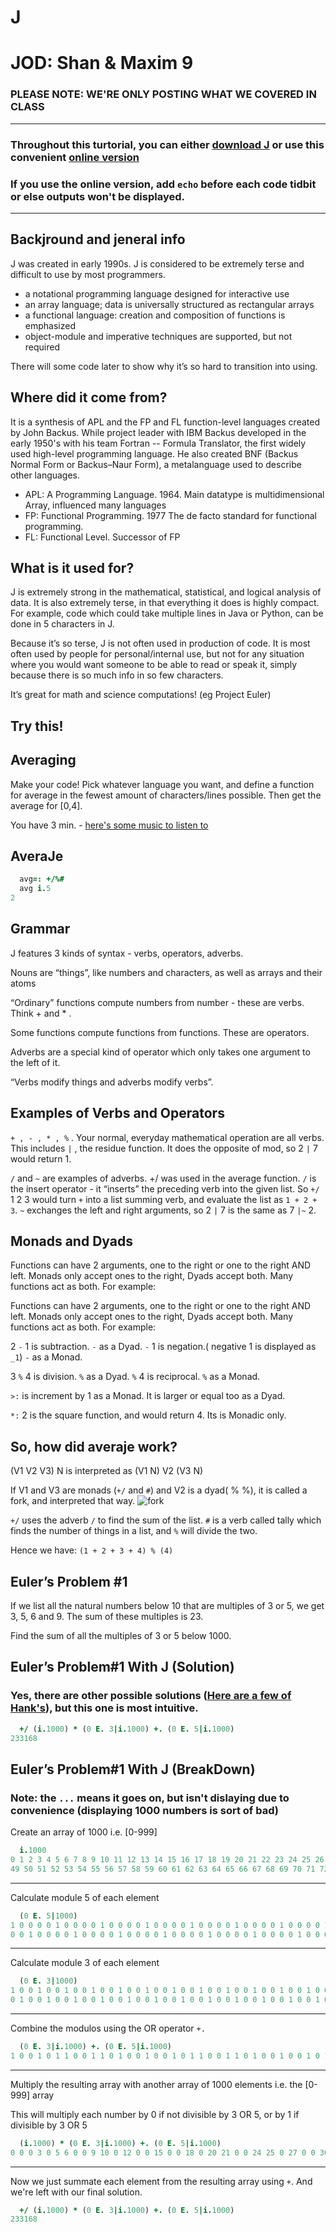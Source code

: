 # J
# JOD: Shan & Maxim 9

### **PLEASE NOTE: WE'RE ONLY POSTING WHAT WE COVERED IN CLASS**

---

### **Throughout this turtorial, you can either [download J](http://code.jsoftware.com/wiki/System/Installation) or use this convenient [online version](https://tio.run/#j)**
### **If you use the online version, add `echo` before each code tidbit or else outputs won't be displayed.**

---

## Backjround and jeneral info

J was created in early 1990s.
J is considered to be extremely terse and difficult to use by most programmers.

- a notational programming language designed for interactive use
- an array language; data is universally structured as rectangular arrays 
- a functional language: creation and composition of functions is emphasized 
- object-module and imperative techniques are supported, but not required

 There will some code later to show why it’s so hard to transition into using. 

## Where did it come from? 

It is a synthesis of APL and the FP and FL function-level languages created by John Backus. While project leader with IBM Backus developed in the early 1950's with his team Fortran -- Formula Translator, the first widely used high-level programming language. He also created BNF (Backus Normal Form or Backus–Naur Form), a metalanguage used to describe other languages. 

- APL: A Programming Language. 1964. Main datatype is multidimensional Array, influenced many languages
- FP: Functional Programming. 1977  The de facto standard for functional programming. 
- FL: Functional Level. Successor of FP

## What is it used for?	

J is extremely strong in the mathematical, statistical, and logical analysis of data. It is also extremely terse, in that everything it does is highly compact. For example, code which could take multiple lines in Java or Python, can be done in 5 characters in J.

Because it’s so terse, J is not often used in production of code. It is most often used by people for personal/internal use, but not for any situation where you would want someone to be able to read or speak it, simply because there is so much info in so few characters.

It’s great for math and science computations! (eg Project Euler)

## Try this!
## Averaging

Make your code! Pick whatever language you want, and define a function for average in the fewest amount of characters/lines possible. Then get the average for [0,4].

You have 3 min. - [here's some music to listen to](https://www.youtube.com/watch?v=bNiRqE4vudA)

## AveraJe

```j
  avg=: +/%#
  avg i.5
2
```

## Grammar

J features 3 kinds of syntax - verbs, operators, adverbs.

Nouns are “things”, like numbers and characters, as well as arrays and their atoms

“Ordinary” functions compute numbers from number - these are verbs. Think + and * . 

Some functions compute functions from functions. These are operators. 

Adverbs are a special kind of operator which only takes one argument to the left of it. 

“Verbs modify things and adverbs modify verbs”.

## Examples of Verbs and Operators

`+ , - , * , %` . Your normal, everyday mathematical operation are all verbs. This includes `|` , the residue function. It does the opposite of mod, so 2 `|` 7 would return 1. 

`/` and `~` are examples of adverbs. +/ was used in the average function. `/` is the insert operator - it “inserts” the preceding verb into the given list. So `+/` 1 2 3 would turn `+` into a list summing verb, and evaluate the list as `1 + 2 + 3`. `~` exchanges the left and right arguments, so 2 `|` 7 is the same as 7 `|~` 2. 

## Monads and Dyads 

Functions can have 2 arguments, one to the right or one to the right AND left. Monads only accept ones to the right, Dyads accept both. Many functions act as both. For example: 


Functions can have 2 arguments, one to the right or one to the right AND left.
Monads only accept ones to the right, Dyads accept both. Many functions act as both. For example: 

2 `-` 1 is subtraction. `-` as a Dyad.   `-` 1 is negation.( negative 1 is displayed as `_1`) `-` as a Monad.
 
3 `%` 4 is division. `%` as a Dyad. `%` 4 is reciprocal. `%` as a Monad. 

`>:` is increment by 1 as a Monad. It is larger or equal too as a Dyad.

`*:` 2 is the square function, and would return 4. Its is Monadic only. 

## So, how did averaje work?

(V1 V2 V3) N is interpreted as (V1 N) V2 (V3 N) 

If V1 and V3 are monads (`+/` and `#`) and V2 is a dyad( % %), it is called a fork, and interpreted that way. ![fork](http://www.jsoftware.com/help/learning/diag08.gif)

`+/` uses the adverb `/` to find the sum of the list. `#` is a verb called tally which finds the number of things in a list, and `%` will divide the two. 

 Hence we have: `(1 + 2 + 3 + 4) % (4)`

## Euler’s Problem #1

If we list all the natural numbers below 10 that are multiples of 3 or 5, we get 3, 5, 6 and 9. The sum of these multiples is 23.

Find the sum of all the multiples of 3 or 5 below 1000.

## Euler’s Problem#1 With J (Solution)
### Yes, there are other possible solutions ([Here are a few of Hank's](http://www.hakank.org/j/)), but this one is most intuitive.

```j
  +/ (i.1000) * (0 E. 3|i.1000) +. (0 E. 5|i.1000)
233168
```

## Euler’s Problem#1 With J (BreakDown)

### Note: the `...` means it goes on, but isn't dislaying due to convenience (displaying 1000 numbers is sort of bad)

Create an array of 1000 i.e. [0-999]

```j
  i.1000
0 1 2 3 4 5 6 7 8 9 10 11 12 13 14 15 16 17 18 19 20 21 22 23 24 25 26 27 28 29 30 31 32 33 34 35 36 37 38 39 40 41 42 43 44 45 46 47 48 
49 50 51 52 53 54 55 56 57 58 59 60 61 62 63 64 65 66 67 68 69 70 71 72 73 74 75 76 77 78 79 80 81 82 83 84 85 86 87 88...
```

---

Calculate module 5 of each element

```j
  (0 E. 5|1000)
1 0 0 0 0 1 0 0 0 0 1 0 0 0 0 1 0 0 0 0 1 0 0 0 0 1 0 0 0 0 1 0 0 0 0 1 0 0 0 0 1 0 0 0 0 1 0 0 0 0 1 0 0 0 0 1 0 0 0 0 1 0 0 0 0 1 0 0 
0 0 1 0 0 0 0 1 0 0 0 0 1 0 0 0 0 1 0 0 0 0 1 0 0 0 0 1 0 0 0 0 1 0 0 0 0 1 0 0 0 0 1 0 0 0 0 1 0 0 0 0 1 0 0 0 0 1 0 0 ...
```

---

Calculate module 3 of each element

```j
  (0 E. 3|1000)
1 0 0 1 0 0 1 0 0 1 0 0 1 0 0 1 0 0 1 0 0 1 0 0 1 0 0 1 0 0 1 0 0 1 0 0 1 0 0 1 0 0 1 0 0 1 0 0 1 0 0 1 0 0 1 0 0 1 0 0 1 0 0 1 0 0 1 0 
0 1 0 0 1 0 0 1 0 0 1 0 0 1 0 0 1 0 0 1 0 0 1 0 0 1 0 0 1 0 0 1 0 0 1 0 0 1 0 0 1 0 0 1 0 0 1 0 0 1 0 0 1 0 0 1 0 0 1 0 ...
```

---

Combine the modulos using the OR operator `+.`

```j
  (0 E. 3|i.1000) +. (0 E. 5|i.1000)
1 0 0 1 0 1 1 0 0 1 1 0 1 0 0 1 0 0 1 0 1 1 0 0 1 1 0 1 0 0 1 0 0 1 0 1 1 0 0 1 1 0 1 0 0 1 0 0 1 0 1 1 0 0 1 1 0 1 0 0 1 0 0 1 0 1 1 0 0 1 1 0 1 0 0 1 0 0 1 0 1 1 0 0 1 1 0 1 0 0 1 0 0 1 0 1 1 0 0 1 1 0 1 0 0 1 0 0 1 0 1 1 0 0 1 1 0 1 0 0 1 0 0 1 0 1 1 0 ...
```

---

Multiply the resulting array with another array of 1000 elements i.e. the [0-999] array

This will multiply each number by 0 if not divisible by 3 OR 5, or by 1 if divisible by 3 OR 5

```j
  (i.1000) * (0 E. 3|i.1000) +. (0 E. 5|i.1000)
0 0 0 3 0 5 6 0 0 9 10 0 12 0 0 15 0 0 18 0 20 21 0 0 24 25 0 27 0 0 30 0 0 33 0 35 36 0 0 39 40 0 42 0 0 45 0 0 48 0 50 51 0 0 54 55 0 57 0 0 60 0 0 63 0 65 66 0 0 69 70 0 72 0 0 75 0 0 78 0 80 81 0 0 84 85 0 87 0 0 90 0 0 93 0 95 96 0 0 99 100 0 102 0 0 ...
```

---

Now we just summate each element from the resulting array using `+`. And we're left with our final solution.

```j
  +/ (i.1000) * (0 E. 3|i.1000) +. (0 E. 5|i.1000)
233168
```

